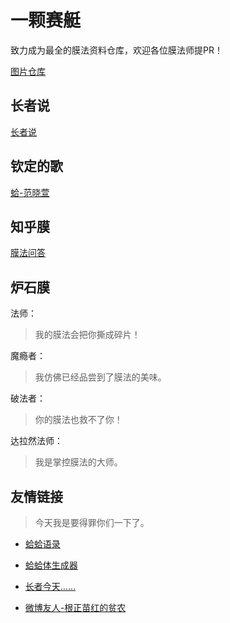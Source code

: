 一颗赛艇
===

致力成为最全的膜法资料仓库，欢迎各位膜法师提PR！

[图片仓库](image.md)

长者说
---

[长者说](http://elder.var4.com/)

钦定的歌
---

[蛤-范晓萱](http://music.163.com/#/song?id=230067)

知乎膜
---

[膜法问答](https://www.zhihu.com/collection/87992444)

炉石膜
---

法师：

> 我的膜法会把你撕成碎片！

魔瘾者：

> 我仿佛已经品尝到了膜法的美味。

破法者：

> 你的膜法也救不了你！

达拉然法师：

> 我是掌控膜法的大师。

友情链接
---

> 今天我是要得罪你们一下了。

- [蛤蛤语录](http://wiki.esu.im/index.php?title=%E8%9B%A4%E8%9B%A4%E8%AF%AD%E5%BD%95&veaction=edit&section=3)

- [蛤蛤体生成器](https://github.com/dkwingsmt/haha)

- [长者今天……](https://github.com/hczhcz/the-elder-is-excited) 

- [微博友人-根正苗红的贫农](http://weibo.com/u/5449687795)
